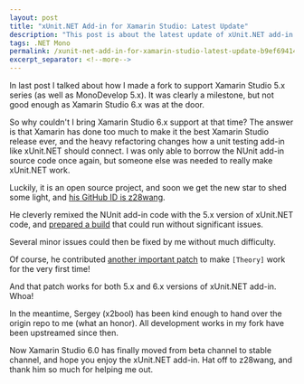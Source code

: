 ```yaml
---
layout: post
title: "xUnit.NET Add-in for Xamarin Studio: Latest Update"
description: "This post is about the latest update of xUnit.NET add-in for Xamarin Studio, such as support for Xamarin Studio 6.x."
tags: .NET Mono
permalink: /xunit-net-add-in-for-xamarin-studio-latest-update-b9ef69414f54
excerpt_separator: <!--more-->
---
```

In last post I talked about how I made a fork to support Xamarin Studio 5.x series (as well as MonoDevelop 5.x). It was clearly a milestone, but not good enough as Xamarin Studio 6.x was at the door.
<!--more-->

So why couldn't I bring Xamarin Studio 6.x support at that time? The answer is that Xamarin has done too much to make it the best Xamarin Studio release ever, and the heavy refactoring changes how a unit testing add-in like xUnit.NET should connect. I was only able to borrow the NUnit add-in source code once again, but someone else was needed to really make xUnit.NET work.

Luckily, it is an open source project, and soon we get the new star to shed some light, and [his GitHub ID is z28wang](https://github.com/z28wang).

He cleverly remixed the NUnit add-in code with the 5.x version of xUnit.NET code, and [prepared a build](https://github.com/xunit/xamarinstudio.xunit/commit/a960fdf5a29d9eff8845cad4f2f91f6b4e973f29) that could run without significant issues.

Several minor issues could then be fixed by me without much difficulty.

Of course, he contributed [another important patch](https://github.com/xunit/xamarinstudio.xunit/commit/18738c6a6e893bacffeec5be3e865c0de35b30d2) to make `[Theory]` work for the very first time!

And that patch works for both 5.x and 6.x versions of xUnit.NET add-in. Whoa!

In the meantime, Sergey (x2bool) has been kind enough to hand over the origin repo to me (what an honor). All development works in my fork have been upstreamed since then.

Now Xamarin Studio 6.0 has finally moved from beta channel to stable channel, and hope you enjoy the xUnit.NET add-in. Hat off to z28wang, and thank him so much for helping me out.
